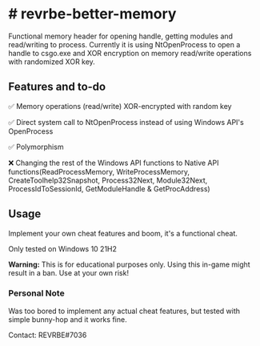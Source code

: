 <h1># revrbe-better-memory</h1>

Functional memory header for opening handle, getting modules and read/writing to process. Currently it is using NtOpenProcess to open a handle to csgo.exe and XOR encryption on memory read/write operations with randomized XOR key. 

<h2>Features and to-do</h2>

✅ Memory operations (read/write) XOR-encrypted with random key

✅ Direct system call to NtOpenProcess instead of using Windows API's OpenProcess

✅ Polymorphism

❌ Changing the rest of the Windows API functions to Native API functions(ReadProcessMemory, WriteProcessMemory, CreateToolhelp32Snapshot, Process32Next, Module32Next, ProcessIdToSessionId, GetModuleHandle & GetProcAddress)

<h2>Usage</h2>

Implement your own cheat features and boom, it's a functional cheat.

Only tested on Windows 10 21H2

<b>Warning:</b> This is for educational purposes only. Using this in-game might result in a ban. Use at your own risk!

<h3>Personal Note</h3>

Was too bored to implement any actual cheat features, but tested with simple bunny-hop and it works fine.

Contact: REVRBE#7036
